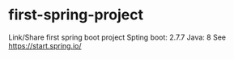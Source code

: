 # first-spring-project
Link/Share first spring boot project
Spting boot: 2.7.7
Java: 8
See https://start.spring.io/
